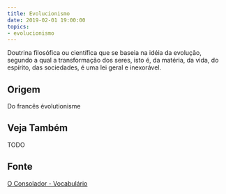 ```yaml
---
title: Evolucionismo
date: 2019-02-01 19:00:00
topics:
- evolucionismo
---
```


Doutrina filosófica ou científica que se baseia na idéia da evolução, segundo a
qual a transformação dos seres, isto é, da matéria, da vida, do espírito, das
sociedades, é uma lei geral e inexorável.

## Origem
Do francês évolutionisme

## Veja Também
TODO

## Fonte
[O Consolador - Vocabulário](http://www.oconsolador.com.br/linkfixo/vocabulario/principal.html)


